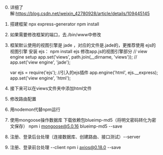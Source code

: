 0. 详细了解:https://blog.csdn.net/weixin_42780928/article/details/109445145
1. 搭建框架
  npx express-generator
  npm install
2. 如果需要修改框架的端口，去./bin/www中修改
3. 框架默认使用的视图引擎是 jade ，对应的文件是.jade的，更推荐使用 ejs的视图引擎
  安装 ejs： npm install ejs
  修改app.js的视图引擎部分
    // view engine setup
    app.set('views', path.join(__dirname, 'views'));
    // app.set('view engine', 'jade');
    
    var ejs = require('ejs');  //引入的ejs插件
    app.engine('html', ejs.__express);
    app.set('view engine', 'html');
4. 接下来可以在views文件夹中添加html文件
5. 修改路由配置
6. 用nodemon代替npm运行
7. 使用mongoose操作数据库
  下载依赖包blueimp-md5（将明文密码转化为密文保存）
  npm i mongoose@5.0.16 blueimp-md5 --save
8. 注册、登录后台处理（连接数据库、创建路由、接口测试）--server
9. 注册、登录前台处理 --client
  npm i axios@0.18.0 --save